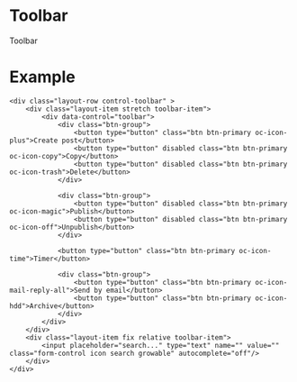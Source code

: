 # Toolbar

Toolbar

# Example

    <div class="layout-row control-toolbar" >
        <div class="layout-item stretch toolbar-item">
            <div data-control="toolbar">
                <div class="btn-group">
                    <button type="button" class="btn btn-primary oc-icon-plus">Create post</button>
                    <button type="button" disabled class="btn btn-primary oc-icon-copy">Copy</button>
                    <button type="button" disabled class="btn btn-primary oc-icon-trash">Delete</button>
                </div>

                <div class="btn-group">
                    <button type="button" disabled class="btn btn-primary oc-icon-magic">Publish</button>
                    <button type="button" disabled class="btn btn-primary oc-icon-off">Unpublish</button>
                </div>

                <button type="button" class="btn btn-primary oc-icon-time">Timer</button>

                <div class="btn-group">
                    <button type="button" class="btn btn-primary oc-icon-mail-reply-all">Send by email</button>
                    <button type="button" class="btn btn-primary oc-icon-hdd">Archive</button>
                </div>
            </div>
        </div>
        <div class="layout-item fix relative toolbar-item">
            <input placeholder="search..." type="text" name="" value="" class="form-control icon search growable" autocomplete="off"/>
        </div>
    </div>